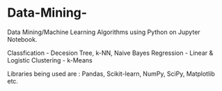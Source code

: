 # Data-Mining-

Data Mining/Machine Learning Algorithms using Python on Jupyter Notebook.

Classfication - Decesion Tree, k-NN, Naive Bayes
Regression - Linear & Logistic
Clustering - k-Means

Libraries being used are : Pandas, Scikit-learn, NumPy, SciPy, Matplotlib etc.
